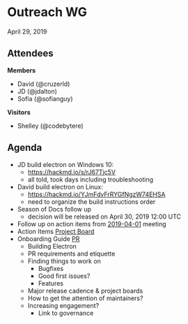 # Outreach WG
April 29, 2019

## Attendees
**Members**
- David (@cruzerld)
- JD (@jdalton)
- Sofia (@sofianguy)

**Visitors**
- Shelley (@codebytere)

## Agenda
* JD build electron on Windows 10:
    * https://hackmd.io/s/rJ67Tjc5V
    * all told, took days including troubleshooting
* David build electron on Linux:
    * https://hackmd.io/YJmFdvFrRYGfNgzW74EHSA 
    * need to organize the build instructions order
* Season of Docs follow up
    * decision will be released on April 30, 2019 12:00 UTC 
* Follow up on action items from [2019-04-01](https://github.com/electron/governance/blob/master/wg-outreach/meeting-notes/2019-04-01.md#action-items) meeting
* Action Items [Project Board](https://github.com/electron/governance/projects/4) 
* Onboarding Guide [PR](https://github.com/electron/onboarding-guide/pull/3)
    * Building Electron
    * PR requirements and etiquette
    * Finding things to work on
        * Bugfixes
        * Good first issues?
        * Features
    * Major release cadence & project boards
    * How to get the attention of maintainers?
    * Increasing engagement?
        * Link to governance
